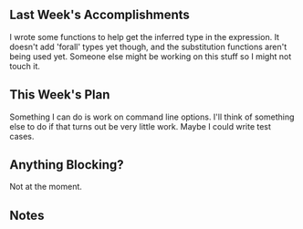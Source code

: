 ## Last Week's Accomplishments

<!-- > In this section, you can write about what you accomplished in the previous week. -->

<!-- > This past week, I was able to implement the the dialog box for creating a new user in the front end. I \ -->
<!-- > learned how to send requests in JavaScript to the backend API. -->

I wrote some functions to help get the inferred type in the expression. It doesn't add 'forall' types yet though, and the
substitution functions aren't being used yet. Someone else might be working on this stuff so I might not touch it.

## This Week's Plan

<!-- > In this section, you can write about what you have planned for next week. -->

<!-- > After my accomplishments from last week, I plan to add accessibility features to the user creation dialog box. \ -->
<!-- > I also plan on attending the git workshop this week. -->

Something I can do is work on command line options. I'll think of something else to do if that turns out be very little work.
Maybe I could write test cases.

## Anything Blocking?

<!-- > In this section, you can write about any blockers that you are having trouble in the project. -->

<!-- > I don't know how to test the accessibility features I am going to be implementing this week, so i am going to \ -->
<!-- > ask my mentors if they have any suggestions. -->
Not at the moment.

## Notes

<!-- > This is an optional section for any sort of information that does not fall under any of the other categories. -->
